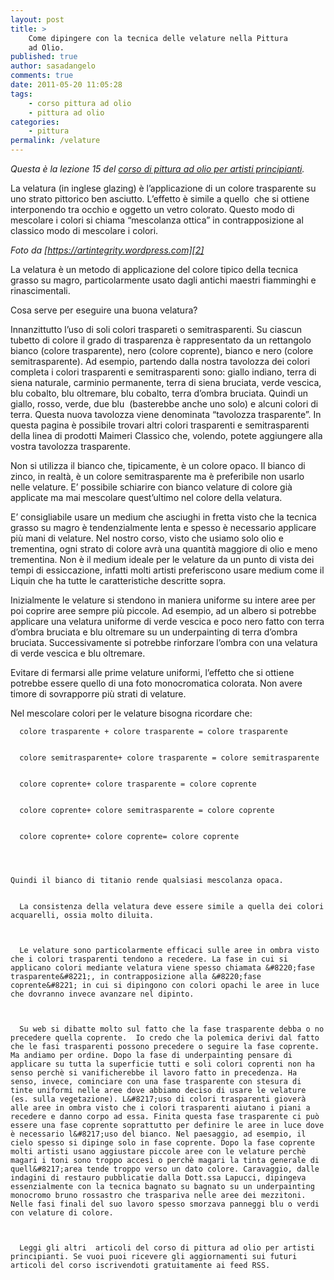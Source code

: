 ```yaml
---
layout: post
title: >
    Come dipingere con la tecnica delle velature nella Pittura
    ad Olio.
published: true
author: sasadangelo
comments: true
date: 2011-05-20 11:05:28
tags:
    - corso pittura ad olio
    - pittura ad olio
categories:
    - pittura
permalink: /velature
---
```



_Questa è la lezione 15 del [corso di pittura ad olio per artisti principianti][1]._


  La velatura (in inglese glazing) è l&#8217;applicazione di un colore trasparente su uno strato pittorico ben asciutto. L&#8217;effetto è simile a quello  che si ottiene interponendo tra occhio e oggetto un vetro colorato. Questo modo di mescolare i colori si chiama &#8220;mescolanza ottica&#8221; in contrapposizione al classico modo di mescolare i colori.



  
 _Foto da [https://artintegrity.wordpress.com][2]_


  La velatura è un metodo di applicazione del colore tipico della tecnica grasso su magro, particolarmente usato dagli antichi maestri fiamminghi e rinascimentali.



  Cosa serve per eseguire una buona velatura?



  Innanzittutto l&#8217;uso di soli colori traspareti o semitrasparenti. Su ciascun tubetto di colore il grado di trasparenza è rappresentato da un rettangolo bianco (colore trasparente), nero (colore coprente), bianco e nero (colore semitrasparente).  Ad esempio, partendo dalla nostra tavolozza dei colori completa i colori trasparenti e semitrasparenti sono: giallo indiano, terra di siena naturale, carminio permanente, terra di siena bruciata, verde vescica, blu cobalto, blu oltremare, blu cobalto, terra d&#8217;ombra bruciata. Quindi un giallo, rosso, verde, due blu  (basterebbe anche uno solo) e alcuni colori di terra. Questa nuova tavolozza viene denominata &#8220;tavolozza trasparente&#8221;. In questa pagina è possibile trovari altri colori trasparenti e semitrasparenti della linea di prodotti Maimeri Classico che, volendo, potete aggiungere alla vostra tavolozza trasparente.


  Non si utilizza il bianco che, tipicamente, è un colore opaco. Il bianco di zinco, in realtà, è un colore semitrasparente ma è preferibile non usarlo nelle velature. E&#8217; possibile schiarire con bianco velature di colore già applicate ma mai mescolare quest&#8217;ultimo nel colore della velatura.


  E&#8217; consigliabile usare un medium che asciughi in fretta visto che la tecnica grasso su magro è tendenzialmente lenta e spesso è necessario applicare più mani di velature. Nel nostro corso, visto che usiamo solo olio e trementina, ogni strato di colore avrà una quantità maggiore di olio e meno trementina. Non è il medium ideale per le velature da un punto di vista dei tempi di essiccazione, infatti molti artisti preferiscono usare medium come il Liquin che ha tutte le caratteristiche descritte sopra.


  Inizialmente le velature si stendono in maniera uniforme su intere aree per poi coprire aree sempre più piccole. Ad esempio, ad un albero si potrebbe applicare una velatura uniforme di verde vescica e poco nero fatto con terra d&#8217;ombra bruciata e blu oltremare su un underpainting di terra d&#8217;ombra bruciata. Successivamente si potrebbe rinforzare l&#8217;ombra con una velatura di verde vescica e blu oltremare.


  Evitare di fermarsi alle prime velature uniformi, l&#8217;effetto che si ottiene potrebbe essere quello di una foto monocromatica colorata. Non avere timore di sovrapporre più strati di velature.


  Nel mescolare colori per le velature bisogna ricordare che: 
    
      colore trasparente + colore trasparente = colore trasparente
    
    
      colore semitrasparente+ colore trasparente = colore semitrasparente
    
    
      colore coprente+ colore trasparente = colore coprente
    
    
      colore coprente+ colore semitrasparente = colore coprente
    
    
      colore coprente+ colore coprente= colore coprente
    
  
  
  
    Quindi il bianco di titanio rende qualsiasi mescolanza opaca. 
    
    
      La consistenza della velatura deve essere simile a quella dei colori acquarelli, ossia molto diluita.
     
    
    
      Le velature sono particolarmente efficaci sulle aree in ombra visto che i colori trasparenti tendono a recedere. La fase in cui si applicano colori mediante velatura viene spesso chiamata &#8220;fase trasparente&#8221;, in contrapposizione alla &#8220;fase coprente&#8221; in cui si dipingono con colori opachi le aree in luce che dovranno invece avanzare nel dipinto.
    
    
    
      Su web si dibatte molto sul fatto che la fase trasparente debba o no precedere quella coprente.  Io credo che la polemica derivi dal fatto che le fasi trasparenti possono precedere o seguire la fase coprente. Ma andiamo per ordine. Dopo la fase di underpainting pensare di applicare su tutta la superficie tutti e soli colori coprenti non ha senso perchè si vanificherebbe il lavoro fatto in precedenza. Ha senso, invece, cominciare con una fase trasparente con stesura di tinte uniformi nelle aree dove abbiamo deciso di usare le velature (es. sulla vegetazione). L&#8217;uso di colori trasparenti gioverà alle aree in ombra visto che i colori trasparenti aiutano i piani a recedere e danno corpo ad essa. Finita questa fase trasparente ci può essere una fase coprente soprattutto per definire le aree in luce dove è necessario l&#8217;uso del bianco. Nel paesaggio, ad esempio, il cielo spesso si dipinge solo in fase coprente. Dopo la fase coprente molti artisti usano aggiustare piccole aree con le velature perchè magari i toni sono troppo accesi o perchè magari la tinta generale di quell&#8217;area tende troppo verso un dato colore. Caravaggio, dalle indagini di restauro pubblicatie dalla Dott.ssa Lapucci, dipingeva essenzialmente con la tecnica bagnato su bagnato su un underpainting monocromo bruno rossastro che traspariva nelle aree dei mezzitoni. Nelle fasi finali del suo lavoro spesso smorzava panneggi blu o verdi con velature di colore.
    
    
    
      Leggi gli altri  articoli del corso di pittura ad olio per artisti principianti. Se vuoi puoi ricevere gli aggiornamenti sui futuri articoli del corso iscrivendoti gratuitamente ai feed RSS.
    

 [1]: https://www.disegnoepittura.it/corso-pittura-olio-artisti-principianti-2/
 [2]: https://artintegrity.wordpress.com/tag/misty-bush/